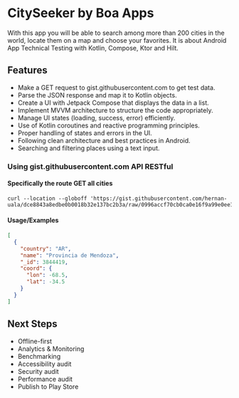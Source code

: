 # CitySeeker by Boa Apps

With this app you will be able to search among more than 200 cities in the world, locate them on a
map and choose your favorites. It is about Android App Technical Testing with Kotlin, Compose, Ktor
and Hilt.

## Features

- Make a GET request to gist.githubusercontent.com to get test data.
- Parse the JSON response and map it to Kotlin objects.
- Create a UI with Jetpack Compose that displays the data in a list.
- Implement MVVM architecture to structure the code appropriately.
- Manage UI states (loading, success, error) efficiently.
- Use of Kotlin coroutines and reactive programming principles.
- Proper handling of states and errors in the UI.
- Following clean architecture and best practices in Android.
- Searching and filtering places using a text input.

### Using gist.githubusercontent.com API RESTful

#### Specifically the route GET all cities

```cURL
curl --location --globoff 'https://gist.githubusercontent.com/hernan-uala/dce8843a8edbe0b0018b32e137bc2b3a/raw/0996accf70cb0ca0e16f9a99e0ee185fafca7af1/cities.json'
```

#### Usage/Examples

```json
[
  {
    "country": "AR",
    "name": "Provincia de Mendoza",
    "_id": 3844419,
    "coord": {
      "lon": -68.5,
      "lat": -34.5
    }
  }
]
```

## Next Steps

- Offline-first
- Analytics & Monitoring
- Benchmarking
- Accessibility audit
- Security audit
- Performance audit
- Publish to Play Store

